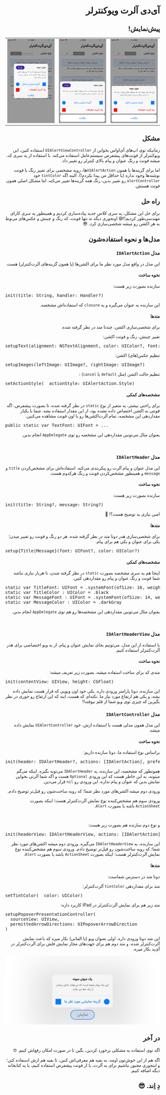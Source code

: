<div dir='rtl'>

# آی‌دی آلرت ویوکنترلر

## پیش‌نمایش!

<table>
  <tr>
    <td>
      <img src='./Other/01.png'>
    </td>
    <td>
      <img src='./Other/02.png'>
    </td>
    <td>
      <img src='./Other/03.png'>
    </td>
  </tr>
</table>


## مشکل
زمانیکه توی اپ‌های آی‌او‌اس بخواین از `UIAlertViewController` استفاده کنین، این ویوکنترلر از فونت‌های پیشفرض سیستم‌عامل استفاده می‌کنه. با استفاده از یه سری کد، میشه فونت و رنگ عنوان و پیام بالای کنترلر رو تغییر داد.

اما برای گزینه‌ها یا همون `UIAlertAction`ها، رویه مشخصی برای تغییر رنگ یا فونت نوشته‌ها وجود نداره (یا حداقل من پیدا نکردم!). البته اگه `tintColor` خود `alertController` رو تغییر بدین، رنگ همه گزینه‌ها تغییر می‌کنه. اما مشکل اصلی همون فونت هستش.

## راه حل
برای حل این مشکل، یه سری کلاس جدید پیاده‌سازی کردیم و همینطور یه سری کارای مهندسی‌طور کردیم!!😅 اونجوری دیگه نه تنها فونت، که رنگ و چینش و عکس‌های مربوط به هر اکشن رو میشه شخصی‌سازی کرد. 😎

## مدل‌ها و نحوه استفاده‌شون

### مدل `IDAlertAction`
این مدل در واقع مدل مورد نظر ما برای اکشن‌ها (یا همون گزینه‌های آلرت‌کنترلر) هست. 

#### نحوه ساخت
سازنده بصورت زیر هست:

<pre dir='ltr'>
init(title: String, handler: Handler?)
</pre>

این سازنده یه عنوان می‌گیره و یه `closure` که استفاده‌اش مشخصه.

#### متدها
برای شخصی‌سازی اکشن، چندتا متد در نظر گرفته شده.

تغییر چینش، رنگ و فونت اکشن:
<pre dir='ltr'>
setupText(alignment: NSTextAlignment, color: UIColor?, font: UIFont?)
</pre>

تنظیم عکس‌(های) اکشن:
<pre dir='ltr'>
setupImages(leftImage: UIImage?, rightImage: UIImage?)
</pre>

تنظیم حالت اکشن (مثل `default` یا `cancel`) :
<pre dir='ltr'>
setActionStyle(_ actionStyle: UIAlertAction.Style)
</pre>

#### مشخصه‌های کمکی
برای راحتی بیشتر، یه متغیر از نوع `static` در نظر گرفته شده، تا بصورت پیشفرض، اگه فونتی به اکشن اختصاص داده نشده بود، از این مقدار استفاده بشه. شما با یکبار مقداردهی این مشخصه، تمام آلرت‌اکشن‌ها رو با اون فونت مشاهده می‌کنین.

<pre dir='ltr'>
public static var TextFont: UIFont = ...
</pre>

یعنوان مثال می‌تونین مقداردهی این مشخصه رو توی `AppDelegate` انجام بدین.

<br>

### مدل `IDAlertHeader`
این مدل عنوان و پیام آلرت رو پیکربندی می‌کنه.
استفاده‌اش برای مشخص‌کردن `title` و `message` و همینطور مشخص‌کردن فونت و رنگ هرکدوم هست.

#### نحوه ساخت
سازنده بصورت زیر هست:

<pre dir='ltr'>
init(title: String?, message: String?)
</pre>

اصن نیازی به توضیح هست؟! 🤔

#### متدها
برای شخصی‌سازی هدر دوتا متد در نظر گرفته شده. هر دو رنگ و فونت رو تغییر میدن؛ یکی برای عنوان و یکی هم برای پیام.

<pre dir='ltr'>
setup{Title|Message}(font: UIFont?, color: UIColor?)
</pre>

#### مشخصه‌های کمکی
اینجا هم یه سری مشخصه بصورت `static` در نظر گرفته شدن، تا هربار نیازی نباشه شما فونت و رنگ عنوان و پیام رو مقداردهی کنین.

<pre dir='ltr'>
static var TitleFont: UIFont = .systemFont(ofSize: 16, weight: .bold)
static var TitleColor : UIColor = .black
static var MessageFont : UIFont = .systemFont(ofSize: 14, weight: .regular)
static var MessageColor : UIColor = .darkGray
</pre>

یعنوان مثال می‌تونین مقداردهی این مشخصه‌ها رو هم توی `AppDelegate` انجام بدین.

<br>

### مدل `IDAlertHeaderView`
با استفاده از این مدل، می‌تونیم بجای نمایش عنوان و پیام، از یه ویو اختصاصی برای هدر آلرت‌کنترلر استفاده کنیم.

#### نحوه ساخت
متدی که برای ساخت استفاده میشه، بصورت زیر تعریف میشه:

<pre dir='ltr'>
init(contentView: UIView, height: CGFloat)
</pre>

این سازنده، دوتا پارامتر ورودی داره. یکی خود اون ویویی که قرار هست نمایش داده بشه، و یکی هم ارتفاع مورد نیاز ما.  نکته‌ای که هست، اینه که این ارتفاع رو جوری در نظر بگیرین که چیزی توی ویو شما از قلم نیوفته!!


### مدل `IDAlertController`
این مدل همون مدلی هست با استفاده ازش، خود `UIAlertController` نمایش داده میشه.

#### نحوه ساخت
براساس نوع استفاده ما، دوتا سازنده داریم:

<pre dir='ltr'>
init(header: IDAlertHeader?, actions: [IDAlertAction], preferredStyle style: UIAlertController.Style)
</pre>

همونطور که مشخصه، این سازنده، یه `IDAlertHeader` می‌تونه بگیره. اینکه می‌گم میتونه، به این خاطر هست که این ورودی `Optional` هست و اگه شما آلرتی بخواین نمایش بدین که عنوان و پیام نداره، این ورودی رو `nil` قرار می‌دین.

ورودی دوم میشه اکشن‌های مورد نظر شما؛ که رویه ساخت‌شون رو قبل‌تر توضیح دادم.

ورودی سوم هم مشخص‌کننده نوع نمایش آلرت‌کنترلر هست؛ اینکه بصورت `ActionSheet` باشه یا بصورت `Alert`. 


<br>

و نوع دوم سازنده هم بصورت زیر هست:

<pre dir='ltr'>
init(headerView: IDAlertHeaderView, actions: [IDAlertAction], preferredStyle: UIAlertController.Style)
</pre>


این سازنده، یه `IDAlertHeaderView` می‌گیره. ورودی دوم میشه اکشن‌های مورد نظر شما؛ که رویه ساخت‌شون رو قبل‌تر توضیح دادم. ورودی سوم هم مشخص‌کننده نوع نمایش آلرت‌کنترلر هست؛ اینکه بصورت `ActionSheet` باشه یا بصورت `Alert`. 


#### متدها
دوتا متد در دسترس شماست:

متد برای مقداردهی `tintColor` آلرت‌کنترلر:
<pre dir='ltr'>
setTintColor(_ color: UIColor)
</pre>

متد زیر هم برای نمایش آلرت‌کنترلر در iPad کاربرد داره:
<pre dir='ltr'>
setupPopoverPresentationController(
  sourceView: UIView, 
  permittedArrowDirections: UIPopoverArrowDirection
)
</pre>
این متد دوتا ورودی داره. اولی بعنوان ویو (یا المانی) بکار میره که باعث نمایش آلرت‌کنترلر شده. و متد دوم هم برای جهت‌های مجاز نمایش فلش برای آلرت‌کنترلر در آی‌پد بکار میره.

<td>
  <tr>
    <td>
      <img src='./Other/04.png'>
    </td>
  </tr>
</td>


## در آخر
اگه توی استفاده به مشکلی برخورد کردین، بگین تا در صورت امکان رفع‌اش کنیم. 🤓

اگه هم از این خوش‌تون اومد، به بقیه هم معرفی‌اش کنین، تا بقیه هم ازش استفاده کنن؛ و اینجوری مجبور نباشیم برای یه آلرت، یا از فونت پیشفرض استفاده کنیم، یا یه کتابخانه دیگه اضافه کنیم.

## دِ اِند. 😎

</div>